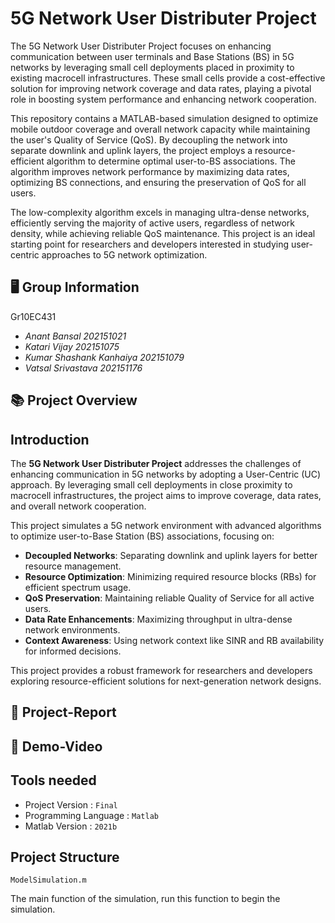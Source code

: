 # 5G Network User Distributer Project
The 5G Network User Distributer Project focuses on enhancing communication between user terminals and Base Stations (BS) in 5G networks by leveraging small cell deployments placed in proximity to existing macrocell infrastructures. These small cells provide a cost-effective solution for improving network coverage and data rates, playing a pivotal role in boosting system performance and enhancing network cooperation.

This repository contains a MATLAB-based simulation designed to optimize mobile outdoor coverage and overall network capacity while maintaining the user's Quality of Service (QoS). By decoupling the network into separate downlink and uplink layers, the project employs a resource-efficient algorithm to determine optimal user-to-BS associations. The algorithm improves network performance by maximizing data rates, optimizing BS connections, and ensuring the preservation of QoS for all users.

The low-complexity algorithm excels in managing ultra-dense networks, efficiently serving the majority of active users, regardless of network density, while achieving reliable QoS maintenance. This project is an ideal starting point for researchers and developers interested in studying user-centric approaches to 5G network optimization.

## 🖥️ Group Information
Gr10EC431
- *Anant Bansal 202151021*
- *Katari Vijay 202151075*
- *Kumar Shashank Kanhaiya  202151079*
- *Vatsal Srivastava 202151176*


## 📚 Project Overview


## Introduction

The **5G Network User Distributer Project** addresses the challenges of enhancing communication in 5G networks by adopting a User-Centric (UC) approach. By leveraging small cell deployments in close proximity to macrocell infrastructures, the project aims to improve coverage, data rates, and overall network cooperation.

This project simulates a 5G network environment with advanced algorithms to optimize user-to-Base Station (BS) associations, focusing on:

- **Decoupled Networks**: Separating downlink and uplink layers for better resource management.
- **Resource Optimization**: Minimizing required resource blocks (RBs) for efficient spectrum usage.
- **QoS Preservation**: Maintaining reliable Quality of Service for all active users.
- **Data Rate Enhancements**: Maximizing throughput in ultra-dense network environments.
- **Context Awareness**: Using network context like SINR and RB availability for informed decisions.

This project provides a robust framework for researchers and developers exploring resource-efficient solutions for next-generation network designs.


## 📑 Project-Report

## 🎥 Demo-Video

## Tools needed

* Project Version : `Final`
* Programming Language : `Matlab`
* Matlab Version : `2021b`
##  Project Structure
`ModelSimulation.m`

The main function of the simulation, run this function to begin the simulation.
